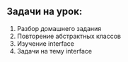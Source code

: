 ## Задачи на урок:

1. Разбор домашнего задания
2. Повторение абстрактных классов
3. Изучение interface
4. Задачи на тему interface








